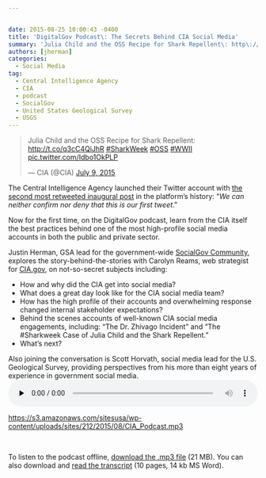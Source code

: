 ```yaml
---


date: 2015-08-25 10:00:43 -0400
title: 'DigitalGov Podcast\: The Secrets Behind CIA Social Media'
summary: 'Julia Child and the OSS Recipe for Shark Repellent\: http\://t.co/q3cC4QiJhR #SharkWeek #OSS #WWII pic.twitter.com/Idbo1OkPLP &mdash; CIA (@CIA) July 9, 2015 The Central Intelligence Agency launched their Twitter account with the second most retweeted inaugural post in the platform’s history\: &ldquo;We can neither confirm nor deny that this is our first tweet.&rdquo; Now for the first'
authors: [jherman]
categories:
  - Social Media
tag:
  - Central Intelligence Agency
  - CIA
  - podcast
  - SocialGov
  - United States Geological Survey
  - USGS
---
```


<blockquote class="twitter-tweet" lang="en">
  <p dir="ltr" lang="en">
    Julia Child and the OSS Recipe for Shark Repellent: <a href="http://t.co/q3cC4QiJhR">http://t.co/q3cC4QiJhR</a> <a href="https://twitter.com/hashtag/SharkWeek?src=hash">#SharkWeek</a> <a href="https://twitter.com/hashtag/OSS?src=hash">#OSS</a> <a href="https://twitter.com/hashtag/WWII?src=hash">#WWII</a> <a href="http://t.co/Idbo1OkPLP">pic.twitter.com/Idbo1OkPLP</a>
  </p>
  
  <p>
    — CIA (@CIA) <a href="https://twitter.com/CIA/status/619224775483785216">July 9, 2015</a>
  </p>
</blockquote>

The Central Intelligence Agency launched their Twitter account with [the second most retweeted inaugural post](https://twitter.com/CIA/status/474971393852182528) in the platform’s  history: “_We can neither confirm nor deny that this is our first tweet_.”

Now for the first time, on the DigitalGov podcast, learn from the CIA itself the best practices behind one of the most high-profile social media accounts in both the public and private sector.

Justin Herman, GSA lead for the government-wide [SocialGov Community](https://www.WHATEVER/communities/social-media/), explores the story-behind-the-stories with Carolyn Reams, web strategist for [CIA.gov](https://www.cia.gov/index.html), on not-so-secret subjects including:

  * How and why did the CIA get into social media?
  * What does a great day look like for the CIA social media team?
  * How has the high profile of their accounts and overwhelming response changed internal stakeholder expectations?
  * Behind the scenes accounts of well-known CIA social media engagements, including: “The Dr. Zhivago Incident” and “The #Sharkweek Case of Julia Child and the Shark Repellent.”
  * What’s  next?

Also joining the conversation is Scott Horvath, social media lead for the U.S. Geological Survey, providing perspectives from his more than eight years of experience in government social media.<audio class="wp-audio-shortcode" id="audio-302122-4" preload="none" style="width: 100%;" controls="controls"><source type="audio/mpeg" src="https://s3.amazonaws.com/sitesusa/wp-content/uploads/sites/212/2015/08/CIA\_Podcast.mp3?\_=4" />

<https://s3.amazonaws.com/sitesusa/wp-content/uploads/sites/212/2015/08/CIA_Podcast.mp3></audio> 

&nbsp;

To listen to the podcast offline, [download the .mp3 file](https://s3.amazonaws.com/sitesusa/wp-content/uploads/sites/212/2015/08/CIA_Podcast.mp3) (21 MB). You can also download and [read the transcript](https://s3.amazonaws.com/sitesusa/wp-content/uploads/sites/212/2015/08/CIA-Social-Media-Podcast-Aug-2015-Transcript.docx) (10 pages, 14 kb MS Word).